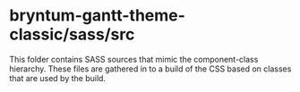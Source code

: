 # bryntum-gantt-theme-classic/sass/src

This folder contains SASS sources that mimic the component-class hierarchy. These files
are gathered in to a build of the CSS based on classes that are used by the build.
